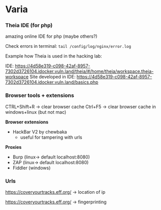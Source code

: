 # Varia

### Theia IDE (for php)
amazing online IDE for php (maybe others?)

Check errors in terminal: 
`tail /config/log/nginx/error.log`


Example how Theia is used in the hacking lab: 

IDE: https://4d58e319-c098-42af-8957-7302d3726104.idocker.vuln.land/theia/#/home/theia/workspace.theia-workspace
Site developed in IDE: https://4d58e319-c098-42af-8957-7302d3726104.idocker.vuln.land/basics.php

### Browser tools + extensions

CTRL+Shift+R -> clear browser cache
Ctrl+F5  -> clear browser cache in windows+linux (but not mac)



**Browser extensions**
- HackBar V2 by chewbaka 
    - useful for tampering with urls


**Proxies**
- Burp (linux-> default localhost:8080)
- ZAP (linux-> default localhost:8080)
- Fiddler (windows)


### Urls
https://coveryourtracks.eff.org/ -> location of ip

https://coveryourtracks.eff.org/ -> fingerprinting